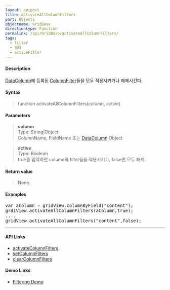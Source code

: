```yaml
---
layout: apipost
title: activateAllColumnFilters
part: Objects
objectname: GridBase
directiontype: Function
permalink: /api/GridBase/activateAllColumnFilters/
tags:
  - filter
  - 필터
  - activeFilter
---
```



#### Description

 [DataColumn](/api/types/DataColumn)에 등록된 [ColumnFilter](/api/types/ColumnFilter)들을 모두 적용시키거나 해제시킨다.  

#### Syntax

> function activateAllColumnFilters(column, active)

#### Parameters

> **column**  
> Type: String\|Object  
> ColumnName, FieldName 또는 [DataColumn](/api/types/DataColumn) Object

> **active**  
> Type: Boolean  
> true를 입력하면 column의 filter들을 적용시키고, false면 모두 해제.  

#### Return value  

> None.

#### Examples 

<pre class="prettyprint">
var aColumn = gridView.columnByField("content");
grdiView.activateAllColumnFilters(aColumn,true);
....
gridView.activateAllColumnFilters("content",false);
</pre>

---

#### API Links

* [activateColumnFilters](/api/GridBase/activateColumnFilters) 
* [setColumnFilters](/api/GridBase/setColumnFilters)
* [clearColumnFilters](/api/GridBase/setColumnFilters)  

#### Demo Links

* [Filtering Demo](http://demo.realgrid.com/Demo/ColumnFiltering)